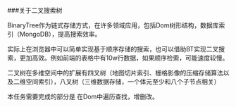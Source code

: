 ﻿###关于二叉搜索树

BinaryTree作为链式存储方式，在许多领域应用，包括Dom树形结构，数据库索引（MongoDB），提高搜索效率。

实际上在浏览器中可以简单实现基于顺序存储的搜索，也可以借助BT实现二叉搜索，更加高效。例如前端的表格中有10w行数据，如果顺序检索，可能速度较慢。

二叉树在多维空间中的扩展有四叉树（地图切片索引、栅格影像的压缩存储算法以及二维空间索引），八叉树（三维数据存储，一个体元至少和八个子节点相关）

本任务需要完成的部分是 在Dom中遍历查找，增删改。
